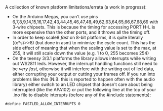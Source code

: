 A collection of known platform limitations/errata (a work in progress):

* On the Arduino Megas, you can't use pins 6,7,8,9,14,15,16,17,42,43,44,45,46,47,48,49,62,63,64,65,66,67,68,69 with 3-wire chipsets.  This is because the timing for accessing PORT H-L is more expensive than the other ports, and it throws all the timing off.
* In order to keep scale8 _fast_ on 8-bit platforms, it is quite literally ((x*s)>>8) (but done in asm) to minimize the cycle count.  This has the side effect of meaning that when the scaling value is set to the max, at 255, it will still scale down the value (e.g. 1 to 0, 255 becomes 254)
* On the teensy 3/3.1 platforms the library allows interrupts while writing out WS2811 leds.  However, the interrupt handling functions still need to be _very fast_, otherwise it will interfere with the writing out of led data, either corrupting your output or cutting your frames off.  If you run into problems like this (N.B. this is reported to happen often with the audio library) either switch to an LED chipset that doesn't care about being interrupted (like the APA102) or put the following line at the top of your .ino file to disable interupts (before any of the #include statements):
```
#define FASTLED_ALLOW_INTERRUPTS 0
```
